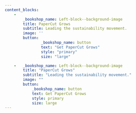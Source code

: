 ```yaml
---
content_blocks:
    -
        _bookshop_name: Left-block--background-image
        title: PaperCut Grows
        subtitle: Leading the sustainability movement.
        image: ''
        button:
                _bookshop_name: button
                text: "Get PaperCut Grows"
                style: "primary"
                size: "large"

    -   _bookshop_name: Left-block--background-image
        title: "PaperCut Grows"
        subtitle: "Leading the sustainability movement."     
        image: ""  
        button:
            _bookshop_name: button
            text: Get PaperCut Grows
            style: primary
            size: large
---
```

